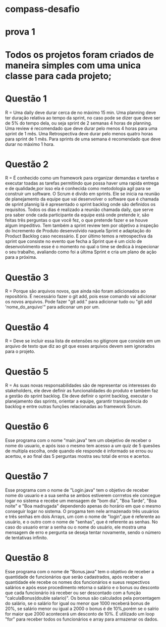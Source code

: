 # compass-desafio
# prova 1

# Todos os projetos foram criados de maneira simples com uma unica classe para cada projeto; 

# Questão 1

R = Uma daily deve durar cerca de no máximo 15 min.
Uma planning deve ter duração relativa ao tempo da sprint, no caso pode se dizer que deve ser de 5% do tempo dela, ou seja sprint de 2 semanas 4 horas de planning.
Uma review é recomendado que deve durar pelo menos 4 horas para uma sprint de 1 mês.
Uma Retrospectiva deve durar pelo menos quatro horas para sprint de 1 mês. Para sprints de uma semana é recomendado que deve durar no máximo  1 hora.


# Questão 2 
 
R = É conhecido como um framework para organizar demandas e tarefas e executar toadas as tarefas permitindo que possa haver uma rapida entrega e de qualidade,por isso ela é conhecida como metodologia agil para se construir um software. O Scrum é divido em sprints. Ele se inicia na reunião de planejamento da equipe que vai desenvolver o software que é chamada de sprint plannig lá é apresentado o sprint backlog onde são definidos os requisitos. Todos os dias é realizado a reunião chamada daily, que serve pra saber onde cada participante da equipe está onde pretende ir, são feitas três perguntas o que você fez, o que pretende fazer e se houve algum impeditivo. Tem também a sprint review tem por objetivo a inspeção do Incremento de Produto desenvolvido naquela Sprint e adaptação do Product Backlog caso necessário. E por último temos a retrospectiva da sprint que consiste no evento que fecha a Sprint que é um ciclo de desenvolvimento esse é o momento no qual o time se dedica à inspecionar o seu trabalho, avaliando como foi a última Sprint e cria um plano de ação para a próxima.


# Questão 3 

R = Porque são arquivos novos, que ainda não foram adicionados ao repositório. É necessário fazer o git add, pois esse comando vai adicionar os novos arquivos. Pode fazer "git add." para adicionar tudo ou "git add 'nome_do_arquivo'" para adiconar um por um.


# Questão 4 

R = Deve se incluir essa lista de extensões no  gitignore que consiste em um arquivo de texto que diz ao git que esses arquivos devem sem ignorados para o projeto.


# Questão 5

R = As suas novas responsabilidades são de representar os interesses do stakeholders, ele deve definir as funcionalidades do produto e também faz a gestão do sprint backlog. Ele deve definir o sprint backlog, executar o planejamento das sprints, orientar a equipe, garantir transparência do backlog e entre outras funções relacionadas ao framework Scrum.


# Questão 6

Esse programa com o nome "main.java" tem um obejetivo de receber o nome do usuario, e após isso o mesmo tem acesso a um quiz de 5 quesões de multipla escolha, onde quando ele responde é informado se errou ou acertou, e ao final das 5 perguntas mostra seu total de erros e acertos.


# Questão 7 

Esse programa com o nome de "Login.java" tem o objetivo de receber nome do usuario e a sua senha se ambos estiverem corrretos ele concegue logar no sistema e recebe um mensagem de "bom dia", "Boa Tarde", "Boa noite" e "Boa madrugada" dependendo apenas do horário em que o mesmo conseguir logar no sistema. O progama tem nele armazenado três usuários e três senhas em dois Arrays, um com o nome de "login",que é referente ao usuário, e o outro com o nome de "senhas", que é referente as senhas. No caso do usuario errar a senha ou o nome do usuário, ele mostra uma mensagem de erro e pergunta se deseja tentar novamente, sendo o número de tentativas infinito. 


# Questão 8

Esse programa com o nome de "Bonus.java" tem o objetivo de receber a quantidade de funcionários que serão cadastrados, após receber a quantidade ele recebe os nomes dos funcionários e sueus respectivos salários e após esse procedimento retorna o salário e o bonus ou desconto que cada funcionário irá receber ou ser descontado com a função "calculaBonus(double salario)". Os bonus são calculados pela porcentagem do salário,  se o salário for igual ou menor que 1000 receberá bonus de 20%, se salário menor ou igual a 2000 o bonus é de 10%,porém se o salrio for maior que 2000 acontecerá um desconto de 10%. É utilizado um loop "for" para receber todos os funcionários e array para armazenar os dados. 

